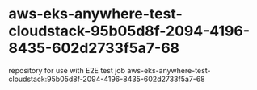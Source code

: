 # aws-eks-anywhere-test-cloudstack-95b05d8f-2094-4196-8435-602d2733f5a7-68
repository for use with E2E test job aws-eks-anywhere-test-cloudstack:95b05d8f-2094-4196-8435-602d2733f5a7-68
